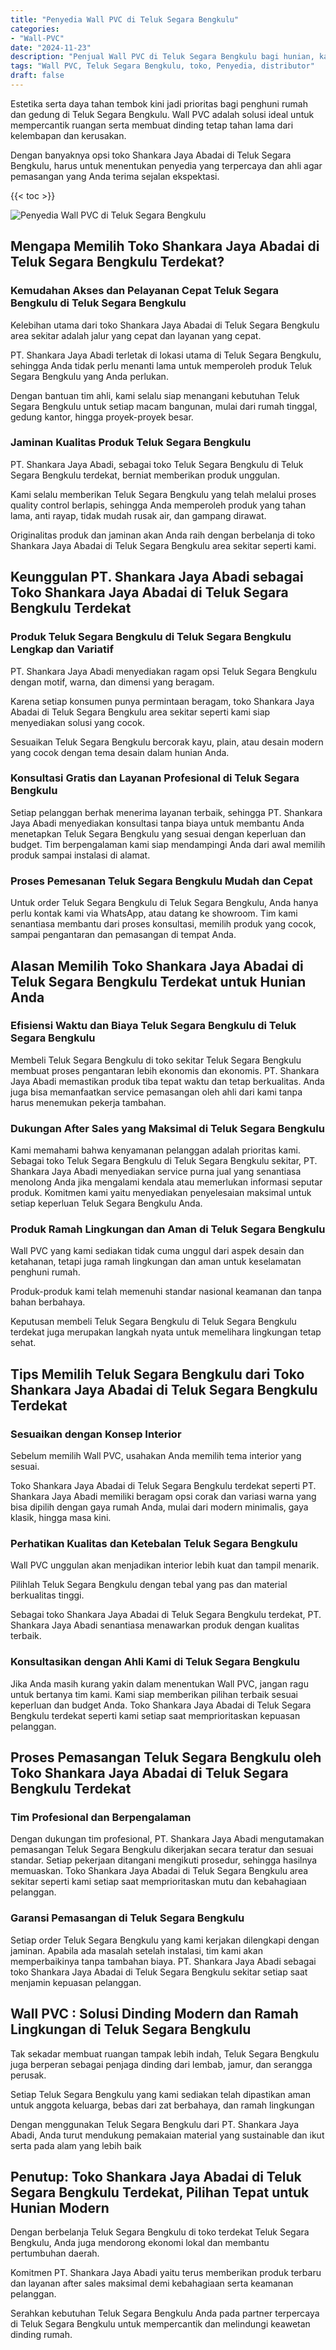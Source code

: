 ```yaml
---
title: "Penyedia Wall PVC di Teluk Segara Bengkulu"
categories: 
- "Wall-PVC"
date: "2024-11-23"
description: "Penjual Wall PVC di Teluk Segara Bengkulu bagi hunian, kantor, serta toko. Material terbaik, pilihan motif, warna modern, dengan layanan penempatan ditangani oleh tim profesional dan kepastian resmi!|Jasa penjualan Wall PVC di Teluk Segara Bengkulu untuk kebutuhan tempat tinggal, office, atau ritel, beserta produk unggulan dan pemasangan oleh tenaga ahli profesional dan kepastian resmi.|Solusi Wall PVC di Teluk Segara Bengkulu yang terbukti bagi rumah, office, dan ritel, dengan panel unggulan dan pemasangan oleh tim profesional dan kepastian resmi.|Penjualan Wall PVC di Teluk Segara Bengkulu untuk hunian, office, dan toko, dengan produk berkualitas dan penempatan oleh tenaga ahli berpengalaman, lengkap beserta kepastian resmi.}"
tags: "Wall PVC, Teluk Segara Bengkulu, toko, Penyedia, distributor"
draft: false
---
```


Estetika serta daya tahan tembok kini jadi prioritas bagi penghuni rumah dan gedung di Teluk Segara Bengkulu.  Wall PVC  adalah solusi ideal untuk mempercantik ruangan serta membuat dinding tetap tahan lama dari kelembapan dan kerusakan.

Dengan banyaknya opsi toko Shankara Jaya Abadai di Teluk Segara Bengkulu, harus untuk menentukan penyedia yang terpercaya dan ahli agar pemasangan yang Anda terima sejalan ekspektasi.

{{< toc >}}

![Penyedia Wall PVC di Teluk Segara Bengkulu](/images/Wall-PVC/Penyedia-Wall-PVC-di-Teluk-Segara-Bengkulu.png)


## Mengapa Memilih Toko Shankara Jaya Abadai di Teluk Segara Bengkulu Terdekat?

### Kemudahan Akses dan Pelayanan Cepat Teluk Segara Bengkulu di Teluk Segara Bengkulu

Kelebihan utama dari toko Shankara Jaya Abadai di Teluk Segara Bengkulu area sekitar adalah jalur yang cepat dan layanan yang cepat.

PT. Shankara Jaya Abadi terletak di lokasi utama di Teluk Segara Bengkulu, sehingga Anda tidak perlu menanti lama untuk memperoleh produk Teluk Segara Bengkulu yang Anda perlukan.

Dengan bantuan tim ahli, kami selalu siap menangani kebutuhan Teluk Segara Bengkulu untuk setiap macam bangunan, mulai dari rumah tinggal, gedung kantor, hingga proyek-proyek besar.

### Jaminan Kualitas Produk Teluk Segara Bengkulu

PT. Shankara Jaya Abadi, sebagai toko Teluk Segara Bengkulu di Teluk Segara Bengkulu terdekat, berniat memberikan produk unggulan.

Kami selalu memberikan Teluk Segara Bengkulu yang telah melalui proses quality control berlapis, sehingga Anda memperoleh produk yang tahan lama, anti rayap, tidak mudah rusak air, dan gampang dirawat.

Originalitas produk dan jaminan akan Anda raih dengan berbelanja di toko Shankara Jaya Abadai di Teluk Segara Bengkulu area sekitar seperti kami.

## Keunggulan PT. Shankara Jaya Abadi sebagai Toko Shankara Jaya Abadai di Teluk Segara Bengkulu Terdekat

### Produk Teluk Segara Bengkulu di Teluk Segara Bengkulu Lengkap dan Variatif

PT. Shankara Jaya Abadi menyediakan ragam opsi Teluk Segara Bengkulu dengan motif, warna, dan dimensi yang beragam.

Karena setiap konsumen punya permintaan beragam, toko Shankara Jaya Abadai di Teluk Segara Bengkulu area sekitar seperti kami siap menyediakan solusi yang cocok.

Sesuaikan Teluk Segara Bengkulu bercorak kayu, plain, atau desain modern yang cocok dengan tema desain dalam hunian Anda.

### Konsultasi Gratis dan Layanan Profesional di Teluk Segara Bengkulu

Setiap pelanggan berhak menerima layanan terbaik, sehingga PT. Shankara Jaya Abadi menyediakan konsultasi tanpa biaya untuk membantu Anda menetapkan Teluk Segara Bengkulu yang sesuai dengan keperluan dan budget. Tim berpengalaman kami siap mendampingi Anda dari awal memilih produk sampai instalasi di alamat.

### Proses Pemesanan Teluk Segara Bengkulu Mudah dan Cepat

Untuk order Teluk Segara Bengkulu di Teluk Segara Bengkulu, Anda hanya perlu kontak kami via WhatsApp, atau datang ke showroom. Tim kami senantiasa membantu dari proses konsultasi, memilih produk yang cocok, sampai pengantaran dan pemasangan di tempat Anda.

## Alasan Memilih Toko Shankara Jaya Abadai di Teluk Segara Bengkulu Terdekat untuk Hunian Anda

### Efisiensi Waktu dan Biaya Teluk Segara Bengkulu di Teluk Segara Bengkulu

Membeli Teluk Segara Bengkulu di toko sekitar Teluk Segara Bengkulu membuat proses pengantaran lebih ekonomis dan ekonomis. PT. Shankara Jaya Abadi memastikan produk tiba tepat waktu dan tetap berkualitas. Anda juga bisa memanfaatkan service pemasangan oleh ahli dari kami tanpa harus menemukan pekerja tambahan.

### Dukungan After Sales yang Maksimal di Teluk Segara Bengkulu

Kami memahami bahwa kenyamanan pelanggan adalah prioritas kami. Sebagai toko Teluk Segara Bengkulu di Teluk Segara Bengkulu sekitar, PT. Shankara Jaya Abadi menyediakan service purna jual yang senantiasa menolong Anda jika mengalami kendala atau memerlukan informasi seputar produk. Komitmen kami yaitu menyediakan penyelesaian maksimal untuk setiap keperluan Teluk Segara Bengkulu Anda.

### Produk Ramah Lingkungan dan Aman di Teluk Segara Bengkulu

 Wall PVC  yang kami sediakan tidak cuma unggul dari aspek desain dan ketahanan, tetapi juga ramah lingkungan dan aman untuk keselamatan penghuni rumah.

Produk-produk kami telah memenuhi standar nasional keamanan dan tanpa bahan berbahaya.

Keputusan membeli Teluk Segara Bengkulu di Teluk Segara Bengkulu terdekat juga merupakan langkah nyata untuk memelihara lingkungan tetap sehat.

## Tips Memilih Teluk Segara Bengkulu dari Toko Shankara Jaya Abadai di Teluk Segara Bengkulu Terdekat

### Sesuaikan dengan Konsep Interior 

Sebelum memilih Wall PVC, usahakan Anda memilih tema interior yang sesuai.

Toko Shankara Jaya Abadai di Teluk Segara Bengkulu terdekat seperti PT. Shankara Jaya Abadi memiliki beragam opsi corak dan variasi warna yang bisa dipilih dengan gaya rumah Anda, mulai dari modern minimalis, gaya klasik, hingga masa kini.

### Perhatikan Kualitas dan Ketebalan Teluk Segara Bengkulu

 Wall PVC  unggulan akan menjadikan interior lebih kuat dan tampil menarik.

Pilihlah Teluk Segara Bengkulu dengan tebal yang pas dan material berkualitas tinggi.

Sebagai toko Shankara Jaya Abadai di Teluk Segara Bengkulu terdekat, PT. Shankara Jaya Abadi senantiasa menawarkan produk dengan kualitas terbaik.

### Konsultasikan dengan Ahli Kami di Teluk Segara Bengkulu

Jika Anda masih kurang yakin dalam menentukan Wall PVC, jangan ragu untuk bertanya tim kami. Kami siap memberikan pilihan terbaik sesuai keperluan dan budget Anda. Toko Shankara Jaya Abadai di Teluk Segara Bengkulu terdekat seperti kami setiap saat memprioritaskan kepuasan pelanggan.

## Proses Pemasangan Teluk Segara Bengkulu oleh Toko Shankara Jaya Abadai di Teluk Segara Bengkulu Terdekat

### Tim Profesional dan Berpengalaman

Dengan dukungan tim profesional, PT. Shankara Jaya Abadi mengutamakan pemasangan Teluk Segara Bengkulu dikerjakan secara teratur dan sesuai standar. Setiap pekerjaan ditangani mengikuti prosedur, sehingga hasilnya memuaskan. Toko Shankara Jaya Abadai di Teluk Segara Bengkulu area sekitar seperti kami setiap saat memprioritaskan mutu dan kebahagiaan pelanggan.

### Garansi Pemasangan di Teluk Segara Bengkulu

Setiap order Teluk Segara Bengkulu yang kami kerjakan dilengkapi dengan jaminan. Apabila ada masalah setelah instalasi, tim kami akan memperbaikinya tanpa tambahan biaya. PT. Shankara Jaya Abadi sebagai toko Shankara Jaya Abadai di Teluk Segara Bengkulu sekitar setiap saat menjamin kepuasan pelanggan.

##  Wall PVC : Solusi Dinding Modern dan Ramah Lingkungan di Teluk Segara Bengkulu

Tak sekadar membuat ruangan tampak lebih indah, Teluk Segara Bengkulu juga berperan sebagai penjaga dinding dari lembab, jamur, dan serangga perusak.

Setiap Teluk Segara Bengkulu yang kami sediakan telah dipastikan aman untuk anggota keluarga, bebas dari zat berbahaya, dan ramah lingkungan

Dengan menggunakan Teluk Segara Bengkulu dari PT. Shankara Jaya Abadi, Anda turut mendukung pemakaian material yang sustainable dan ikut serta pada alam yang lebih baik

## Penutup: Toko Shankara Jaya Abadai di Teluk Segara Bengkulu Terdekat, Pilihan Tepat untuk Hunian Modern

Dengan berbelanja Teluk Segara Bengkulu di toko terdekat Teluk Segara Bengkulu, Anda juga mendorong ekonomi lokal dan membantu pertumbuhan daerah.

Komitmen PT. Shankara Jaya Abadi yaitu terus memberikan produk terbaru dan layanan after sales maksimal demi kebahagiaan serta keamanan pelanggan.

Serahkan kebutuhan Teluk Segara Bengkulu Anda pada partner terpercaya di Teluk Segara Bengkulu untuk mempercantik dan melindungi keawetan dinding rumah.